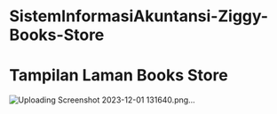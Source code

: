 # SistemInformasiAkuntansi-Ziggy-Books-Store

# Tampilan Laman Books Store

![Uploading Screenshot 2023-12-01 131640.png…]()
